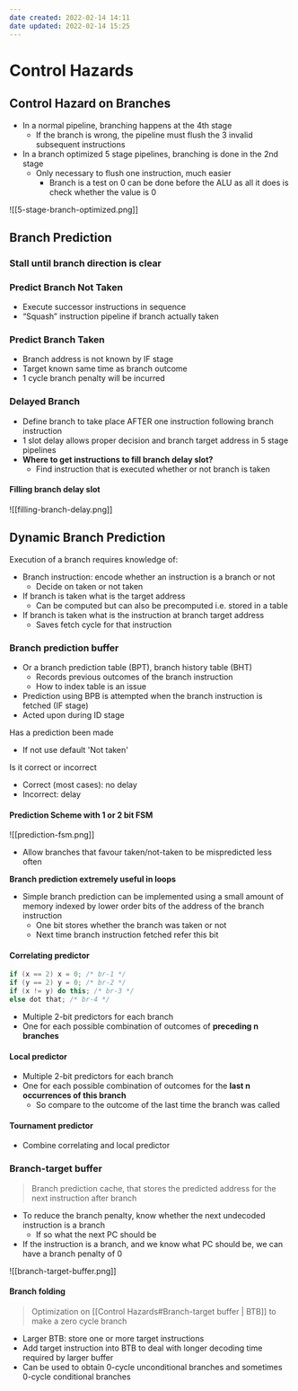 ```yaml
---
date created: 2022-02-14 14:11
date updated: 2022-02-14 15:25
---
```


# Control Hazards

## Control Hazard on Branches

- In a normal pipeline, branching happens at the 4th stage
  - If the branch is wrong, the pipeline must flush the 3 invalid subsequent instructions
- In a branch optimized 5 stage pipelines, branching is done in the 2nd stage
  - Only necessary to flush one instruction, much easier
    - Branch is a test on 0 can be done before the ALU as all it does is check whether the value is 0

![[5-stage-branch-optimized.png]]

## Branch Prediction

### Stall until branch direction is clear

### Predict Branch Not Taken

- Execute successor instructions in sequence
- “Squash” instruction pipeline if branch actually taken

### Predict Branch Taken

- Branch address is not known by IF stage
- Target known same time as branch outcome
- 1 cycle branch penalty will be incurred

### Delayed Branch

- Define branch to take place AFTER one instruction following branch instruction
- 1 slot delay allows proper decision and branch target address in 5 stage pipelines
- **Where to get instructions to fill branch delay slot?**
  - Find instruction that is executed whether or not branch is taken

#### Filling branch delay slot

![[filling-branch-delay.png]]

## Dynamic Branch Prediction

Execution of a branch requires knowledge of:

- Branch instruction: encode whether an instruction is a branch or not
  - Decide on taken or not taken
- If branch is taken what is the target address
  - Can be computed but can also be precomputed i.e. stored in a table
- If branch is taken what is the instruction at branch target address
  - Saves fetch cycle for that instruction

### Branch prediction buffer

- Or a branch prediction table (BPT), branch history table (BHT)
  - Records previous outcomes of the branch instruction
  - How to index table is an issue
- Prediction using BPB is attempted when the branch instruction is fetched (IF stage)
- Acted upon during ID stage

Has a prediction been made
- If not use default 'Not taken'

Is it correct or incorrect
- Correct (most cases): no delay
- Incorrect: delay

#### Prediction Scheme with 1 or 2 bit FSM

![[prediction-fsm.png]]

- Allow branches that favour taken/not-taken to be mispredicted less often

**Branch prediction extremely useful in loops**
- Simple branch prediction can be implemented using a small amount of memory indexed by lower order bits of the address of the branch instruction
	- One bit stores whether the branch was taken or not
	- Next time branch instruction fetched refer this bit

#### Correlating predictor

```java
if (x == 2) x = 0; /* br-1 */
if (y == 2) y = 0; /* br-2 */
if (x != y) do this; /* br-3 */
else dot that; /* br-4 */
```

- Multiple 2-bit predictors for each branch
- One for each possible combination of outcomes of **preceding n branches**

#### Local predictor

- Multiple 2-bit predictors for each branch
- One for each possible combination of outcomes for the **last n occurrences of this branch**
	- So compare to the outcome of the last time the branch was called

#### Tournament predictor

- Combine correlating and local predictor

### Branch-target buffer

> Branch prediction cache, that stores the predicted address for the next instruction after branch 

- To reduce the branch penalty, know whether the next undecoded instruction is a branch
	- If so what the next PC should be
- If the instruction is a branch, and we know what PC should be, we can have a branch penalty of 0

![[branch-target-buffer.png]]


#### Branch folding

> Optimization on [[Control Hazards#Branch-target buffer | BTB]] to make a zero cycle branch

- Larger BTB: store one or more target instructions
- Add target instruction into BTB to deal with longer decoding time required by larger buffer
- Can be used to obtain 0-cycle unconditional branches and sometimes 0-cycle conditional branches